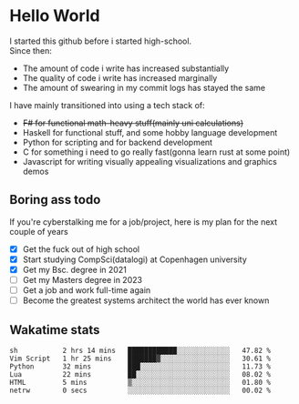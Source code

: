 # Hello World

I started this github before i started high-school.  
Since then:
- The amount of code i write has increased substantially
- The quality of code i write has increased marginally
- The amount of swearing in my commit logs has stayed the same

I have mainly transitioned into using a tech stack of:
- ~~F# for functional math-heavy stuff(mainly uni calculations)~~
- Haskell for functional stuff, and some hobby language development
- Python for scripting and for backend development
- C for something i need to go really fast(gonna learn rust at some point)
- Javascript for writing visually appealing visualizations and graphics demos

## Boring ass todo
If you're cyberstalking me for a job/project, here is my plan for the next couple of years
- [x] Get the fuck out of high school
- [x] Start studying CompSci(datalogi) at Copenhagen university
- [x] Get my Bsc. degree in 2021
- [ ] Get my Masters degree in 2023
- [ ] Get a job and work full-time again
- [ ] Become the greatest systems architect the world has ever known

## Wakatime stats
<!--START_SECTION:waka-->

```text
sh           2 hrs 14 mins   ████████████░░░░░░░░░░░░░   47.82 %
Vim Script   1 hr 25 mins    ███████▓░░░░░░░░░░░░░░░░░   30.61 %
Python       32 mins         ███░░░░░░░░░░░░░░░░░░░░░░   11.73 %
Lua          22 mins         ██░░░░░░░░░░░░░░░░░░░░░░░   08.02 %
HTML         5 mins          ▒░░░░░░░░░░░░░░░░░░░░░░░░   01.80 %
netrw        0 secs          ░░░░░░░░░░░░░░░░░░░░░░░░░   00.02 %
```

<!--END_SECTION:waka-->
